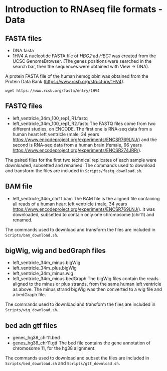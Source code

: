 # Introduction to RNAseq file formats - Data


## FASTA files
* DNA.fasta
* 1HV4
A nucleotide FASTA file of *HBG2* ad *HBG1* was created from the UCSC GenomeBrowser. (The genes positions were searched in the search bar, then the sequences were obtained with View -> DNA).

A protein FASTA file of the human hemoglobin was obtained from the Protein Data Bank (https://www.rcsb.org/structure/1HV4).

`wget https://www.rcsb.org/fasta/entry/1HV4`

## FASTQ files
* left_ventricle_34m_100_rep1_R1.fastq
* left_ventricle_34m_100_rep1_R2.fastq
The FASTQ files come from two different studies, on ENCODE. The first one is RNA-seq data from a human heart left ventricle (male, 34 years https://www.encodeproject.org/experiments/ENCSR769LNJ/) and the second is RNA-seq data from a human brain (female, 66 years https://www.encodeproject.org/experiments/ENCSR274JRR/).

The paired files for the first two technical replicates of each sample were downloaded, subsetted and renamed. The commands used to download and transform the files are included in `Scripts/fastq_download.sh`.

## BAM file
* left_ventricle_34m_chr11.bam
The BAM file is the aligned file containing all reads of a human heart left ventricle (male, 34 years https://www.encodeproject.org/experiments/ENCSR769LNJ/). It was downloaded, subsetted to contain only one chromosome (chr11) and renamed.

The commands used to download and transform the files are included in `Scripts/bam_download.sh`.

## bigWig, wig and bedGraph files 
* left_ventricle_34m_minus.bigWig
* left_ventricle_34m_plus.bigWig
* left_ventricle_34m_minus.wig
* left_ventricle_34m_minus.bedGraph
The bigWig files contain the reads aligned to the minus or plus strands, from the same human left ventricle as above. The minus strand bigWig was then converted to a wig file and a bedGraph file.

The commands used to download and transform the files are included in `Scripts/wig_download.sh`.

## bed adn gtf files
* genes_hg38_chr11.bed
* genes_hg38_chr11.gtf
The bed file contains the gene annotation of chromosome 11, for the hg38 alignment.

The commands used to download and subset the files are included in `Scripts/bed_download.sh` and `Scripts/gtf_download.sh`.
